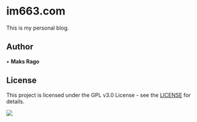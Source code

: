 # im663.com
This is my personal blog.

## Author
• **Maks Rago**

## License
This project is licensed under the GPL v3.0 License - see the [LICENSE](LICENSE) for details.

![](https://i.imgur.com/ef3hNhf.png)
